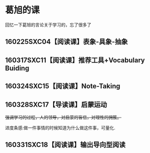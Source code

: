 # 葛旭的课
回忆一下葛旭的言论关于学习的，忘了很多了

## 160225SXC04【阅读课】表象-具象-抽象

## 160317SXC11【阅读课】推荐工具+Vocabulary Buiding

## 160324SXC15【阅读课】Note-Taking
## 160328SXC17【导读课】启蒙运动
~~强调学习的过程，人的领导，对启蒙的盲信，对理性的拥簇。~~

进度条感:做一件事情的时候知道为什么做这件事，可量化.

## 160331SXC18【阅读课】输出导向型阅读

